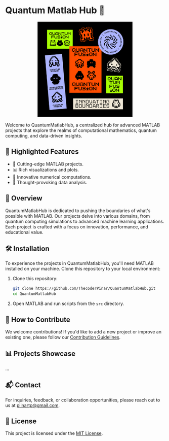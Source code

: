 # Quantum Matlab Hub 🚀

<p align="center">
  <img src="Quantum.png" alt="QuantumMatlabHub Logo" width="300" height="300">
</p>

Welcome to QuantumMatlabHub, a centralized hub for advanced MATLAB projects that explore the realms of computational mathematics, quantum computing, and data-driven insights.

## 🌟 Highlighted Features

- 🚀 Cutting-edge MATLAB projects.
- 📊 Rich visualizations and plots.
- 🤖 Innovative numerical computations.
- 🧠 Thought-provoking data analysis.

## 🚀 Overview

QuantumMatlabHub is dedicated to pushing the boundaries of what's possible with MATLAB. Our projects delve into various domains, from quantum computing simulations to advanced machine learning applications. Each project is crafted with a focus on innovation, performance, and educational value.

## 🛠️ Installation

To experience the projects in QuantumMatlabHub, you'll need MATLAB installed on your machine. Clone this repository to your local environment:

1. Clone this repository:

    ```bash
    git clone https://github.com/ThecoderPinar/QuantumMatlabHub.git
    cd QuantumMatlabHub
    ```

2. Open MATLAB and run scripts from the `src` directory.

## 🤝 How to Contribute

We welcome contributions! If you'd like to add a new project or improve an existing one, please follow our [Contribution Guidelines](CONTRIBUTING.md).

## 📊 Projects Showcase

...

## 📬 Contact

For inquiries, feedback, or collaboration opportunities, please reach out to us at [piinartp@gmail.com](mailto:piinartp@gmail.com).

## 📄 License

This project is licensed under the [MIT License](LICENSE).

